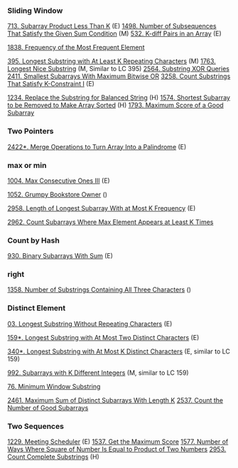 
### Sliding Window
[713. Subarray Product Less Than K]() (E)
[1498. Number of Subsequences That Satisfy the Given Sum Condition]() (M)
[532. K-diff Pairs in an Array]() (E)

[1838. Frequency of the Most Frequent Element]()

[395. Longest Substring with At Least K Repeating Characters]() (M)
[1763. Longest Nice Substring]() (M, Similar to LC 395)
[2564. Substring XOR Queries]() 
[2411. Smallest Subarrays With Maximum Bitwise OR]()
[3258. Count Substrings That Satisfy K-Constraint I]() (E)

[1234. Replace the Substring for Balanced String]() (H)
[1574. Shortest Subarray to be Removed to Make Array Sorted]() (H)
[1793. Maximum Score of a Good Subarray]()

### Two Pointers

[2422*. Merge Operations to Turn Array Into a Palindrome]() (E)
### max or min 
[1004. Max Consecutive Ones III]() (E)

[1052. Grumpy Bookstore Owner]() ()

[2958. Length of Longest Subarray With at Most K Frequency]() (E)

[2962. Count Subarrays Where Max Element Appears at Least K Times]() 

### Count by Hash
[930. Binary Subarrays With Sum]() (E)


### right
[1358. Number of Substrings Containing All Three Characters]() ()





### Distinct Element
[03. Longest Substring Without Repeating Characters](https://github.com/tatadyj/leetcode/tree/main/3.longest-substring-without-repeating-characters) (E)

[159*. Longest Substring with At Most Two Distinct Characters](https://github.com/tatadyj/leetcode/tree/main/159.longest-substring-with-at-most-two-distinct-characters) (E) 

[340*. Longest Substring with At Most K Distinct Characters](https://github.com/tatadyj/leetcode/tree/main/340.longest-substring-with-at-most-k-distinct-characters) (E, similar to LC 159)

[992. Subarrays with K Different Integers](https://github.com/tatadyj/leetcode/tree/main/992.subarrays-with-k-different-integers) (M, similar to LC 159) 

[76. Minimum Window Substring]()


[2461. Maximum Sum of Distinct Subarrays With Length K]()
[2537. Count the Number of Good Subarrays]()

### Two Sequences
[1229. Meeting Scheduler]() (E)
[1537. Get the Maximum Score]() 
[1577. Number of Ways Where Square of Number Is Equal to Product of Two Numbers]() 
[2953. Count Complete Substrings]() (H)